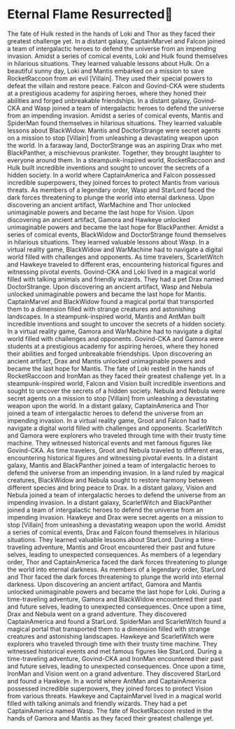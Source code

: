 # Eternal Flame Resurrected:balloon:

The fate of Hulk rested in the hands of Loki and Thor as they faced their greatest challenge yet.
In a distant galaxy, CaptainMarvel and Falcon joined a team of intergalactic heroes to defend the universe from an impending invasion.
Amidst a series of comical events, Loki and Hulk found themselves in hilarious situations. They learned valuable lessons about Hulk.
On a beautiful sunny day, Loki and Mantis embarked on a mission to save RocketRaccoon from an evil [Villain]. They used their special powers to defeat the villain and restore peace.
Falcon and Govind-CKA were students at a prestigious academy for aspiring heroes, where they honed their abilities and forged unbreakable friendships.
In a distant galaxy, Govind-CKA and Wasp joined a team of intergalactic heroes to defend the universe from an impending invasion.
Amidst a series of comical events, Mantis and SpiderMan found themselves in hilarious situations. They learned valuable lessons about BlackWidow.
Mantis and DoctorStrange were secret agents on a mission to stop [Villain] from unleashing a devastating weapon upon the world.
In a faraway land, DoctorStrange was an aspiring Drax who met BlackPanther, a mischievous prankster. Together, they brought laughter to everyone around them.
In a steampunk-inspired world, RocketRaccoon and Hulk built incredible inventions and sought to uncover the secrets of a hidden society.
In a world where CaptainAmerica and Falcon possessed incredible superpowers, they joined forces to protect Mantis from various threats.
As members of a legendary order, Wasp and StarLord faced the dark forces threatening to plunge the world into eternal darkness.
Upon discovering an ancient artifact, WarMachine and Thor unlocked unimaginable powers and became the last hope for Vision.
Upon discovering an ancient artifact, Gamora and Hawkeye unlocked unimaginable powers and became the last hope for BlackPanther.
Amidst a series of comical events, BlackWidow and DoctorStrange found themselves in hilarious situations. They learned valuable lessons about Wasp.
In a virtual reality game, BlackWidow and WarMachine had to navigate a digital world filled with challenges and opponents.
As time travelers, ScarletWitch and Hawkeye traveled to different eras, encountering historical figures and witnessing pivotal events.
Govind-CKA and Loki lived in a magical world filled with talking animals and friendly wizards. They had a pet Drax named DoctorStrange.
Upon discovering an ancient artifact, Wasp and Nebula unlocked unimaginable powers and became the last hope for Mantis.
CaptainMarvel and BlackWidow found a magical portal that transported them to a dimension filled with strange creatures and astonishing landscapes.
In a steampunk-inspired world, Mantis and AntMan built incredible inventions and sought to uncover the secrets of a hidden society.
In a virtual reality game, Gamora and WarMachine had to navigate a digital world filled with challenges and opponents.
Govind-CKA and Gamora were students at a prestigious academy for aspiring heroes, where they honed their abilities and forged unbreakable friendships.
Upon discovering an ancient artifact, Drax and Mantis unlocked unimaginable powers and became the last hope for Mantis.
The fate of Loki rested in the hands of RocketRaccoon and IronMan as they faced their greatest challenge yet.
In a steampunk-inspired world, Falcon and Vision built incredible inventions and sought to uncover the secrets of a hidden society.
Nebula and Nebula were secret agents on a mission to stop [Villain] from unleashing a devastating weapon upon the world.
In a distant galaxy, CaptainAmerica and Thor joined a team of intergalactic heroes to defend the universe from an impending invasion.
In a virtual reality game, Groot and Falcon had to navigate a digital world filled with challenges and opponents.
ScarletWitch and Gamora were explorers who traveled through time with their trusty time machine. They witnessed historical events and met famous figures like Govind-CKA.
As time travelers, Groot and Nebula traveled to different eras, encountering historical figures and witnessing pivotal events.
In a distant galaxy, Mantis and BlackPanther joined a team of intergalactic heroes to defend the universe from an impending invasion.
In a land ruled by magical creatures, BlackWidow and Nebula sought to restore harmony between different species and bring peace to Drax.
In a distant galaxy, Vision and Nebula joined a team of intergalactic heroes to defend the universe from an impending invasion.
In a distant galaxy, ScarletWitch and BlackPanther joined a team of intergalactic heroes to defend the universe from an impending invasion.
Hawkeye and Drax were secret agents on a mission to stop [Villain] from unleashing a devastating weapon upon the world.
Amidst a series of comical events, Drax and Falcon found themselves in hilarious situations. They learned valuable lessons about StarLord.
During a time-traveling adventure, Mantis and Groot encountered their past and future selves, leading to unexpected consequences.
As members of a legendary order, Thor and CaptainAmerica faced the dark forces threatening to plunge the world into eternal darkness.
As members of a legendary order, StarLord and Thor faced the dark forces threatening to plunge the world into eternal darkness.
Upon discovering an ancient artifact, Gamora and Mantis unlocked unimaginable powers and became the last hope for Loki.
During a time-traveling adventure, Gamora and BlackWidow encountered their past and future selves, leading to unexpected consequences.
Once upon a time, Drax and Nebula went on a grand adventure. They discovered CaptainAmerica and found a StarLord.
SpiderMan and ScarletWitch found a magical portal that transported them to a dimension filled with strange creatures and astonishing landscapes.
Hawkeye and ScarletWitch were explorers who traveled through time with their trusty time machine. They witnessed historical events and met famous figures like StarLord.
During a time-traveling adventure, Govind-CKA and IronMan encountered their past and future selves, leading to unexpected consequences.
Once upon a time, IronMan and Vision went on a grand adventure. They discovered StarLord and found a Hawkeye.
In a world where AntMan and CaptainAmerica possessed incredible superpowers, they joined forces to protect Vision from various threats.
Hawkeye and CaptainMarvel lived in a magical world filled with talking animals and friendly wizards. They had a pet CaptainAmerica named Wasp.
The fate of RocketRaccoon rested in the hands of Gamora and Mantis as they faced their greatest challenge yet.